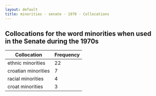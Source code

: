 ```yaml
---
layout: default
title: minorities - senate - 1970 - Collocations
---
```

## Collocations for the word **minorities** when used in the Senate during the 1970s

| Collocation | Frequency |
|--------------|----------------|
|ethnic minorities|22|
|croatian minorities|7|
|racial minorities|4|
|croat minorities|3|
